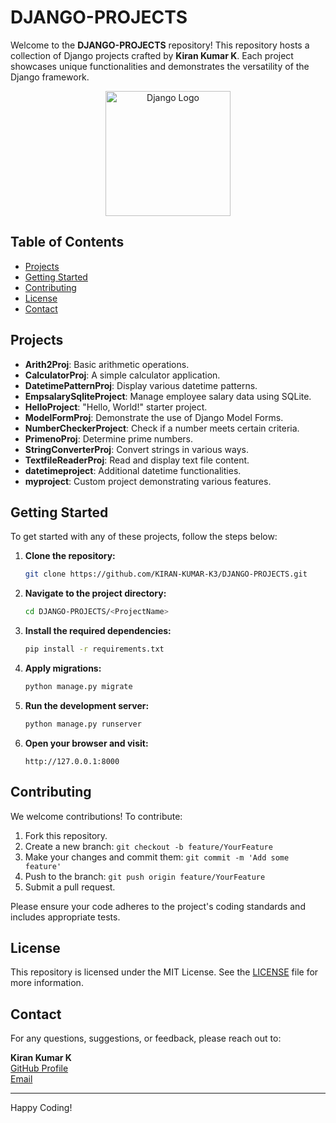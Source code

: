 # DJANGO-PROJECTS

Welcome to the **DJANGO-PROJECTS** repository! This repository hosts a collection of Django projects crafted by **Kiran Kumar K**. Each project showcases unique functionalities and demonstrates the versatility of the Django framework.
<p align="center">
  <img src="https://media.licdn.com/dms/image/D4D12AQEv1rKjMQjFug/article-cover_image-shrink_600_2000/0/1694101907119?e=2147483647&v=beta&t=1G3jpQfDUULdvkF_DMUyBBrDlw-pkqSEghOsH4d-xlY" width="200" alt="Django Logo">
</p>

## Table of Contents

- [Projects](#projects)
- [Getting Started](#getting-started)
- [Contributing](#contributing)
- [License](#license)
- [Contact](#contact)

## Projects

- **Arith2Proj**: Basic arithmetic operations.
- **CalculatorProj**: A simple calculator application.
- **DatetimePatternProj**: Display various datetime patterns.
- **EmpsalarySqliteProject**: Manage employee salary data using SQLite.
- **HelloProject**: "Hello, World!" starter project.
- **ModelFormProj**: Demonstrate the use of Django Model Forms.
- **NumberCheckerProject**: Check if a number meets certain criteria.
- **PrimenoProj**: Determine prime numbers.
- **StringConverterProj**: Convert strings in various ways.
- **TextfileReaderProj**: Read and display text file content.
- **datetimeproject**: Additional datetime functionalities.
- **myproject**: Custom project demonstrating various features.

## Getting Started

To get started with any of these projects, follow the steps below:

1. **Clone the repository:**
    ```sh
    git clone https://github.com/KIRAN-KUMAR-K3/DJANGO-PROJECTS.git
    ```

2. **Navigate to the project directory:**
    ```sh
    cd DJANGO-PROJECTS/<ProjectName>
    ```

3. **Install the required dependencies:**
    ```sh
    pip install -r requirements.txt
    ```

4. **Apply migrations:**
    ```sh
    python manage.py migrate
    ```

5. **Run the development server:**
    ```sh
    python manage.py runserver
    ```

6. **Open your browser and visit:**
    ```
    http://127.0.0.1:8000
    ```

## Contributing

We welcome contributions! To contribute:

1. Fork this repository.
2. Create a new branch: `git checkout -b feature/YourFeature`
3. Make your changes and commit them: `git commit -m 'Add some feature'`
4. Push to the branch: `git push origin feature/YourFeature`
5. Submit a pull request.

Please ensure your code adheres to the project's coding standards and includes appropriate tests.

## License

This repository is licensed under the MIT License. See the [LICENSE](LICENSE) file for more information.

## Contact

For any questions, suggestions, or feedback, please reach out to:

**Kiran Kumar K**  
[GitHub Profile](https://github.com/KIRAN-KUMAR-K3)  
[Email](mailto:18kirankumar.k03@gmail.com)

---

Happy Coding!
